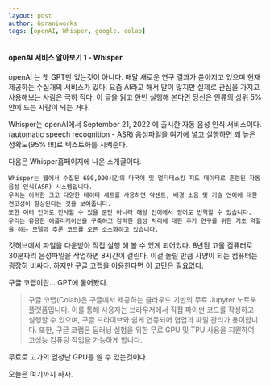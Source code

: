 ```yaml
---
layout: post
author: Goraniworks
tags: [openAI, Whisper, google, colap]
---
```


#### openAI 서비스 알아보기 1 - Whisper
openAI 는 챗 GPT만 있는것이 아니다. 
매달 새로운 연구 결과가 쏟아지고 있으며 현재 제공하는 수십개의 서비스가 있다.
요즘 AI라고 해서 말이 많지만 실제로 관심을 가지고 사용해보는 사람은 극히 적다. 
이 글을 읽고 한번 실행해 본다면 당신은 인류의 상위 5%안에 드는 사람이 되는 거다. 

Whisper는 openAI에서 September 21, 2022 에 출시한  자동 음성 인식 서비스이다. (automatic speech recognition - ASR) 
음성파일을 여기에 넣고 실행하면 꽤 높은 정확도(95% !!!)로 텍스트화를 시켜준다.

다음은 Whisper홈페이지에 나온 소개글이다. 
```
Whisper는 웹에서 수집된 680,000시간의 다국어 및 멀티태스킹 지도 데이터로 훈련된 자동 음성 인식(ASR) 시스템입니다. 
우리는 이러한 크고 다양한 데이터 세트를 사용하면 악센트, 배경 소음 및 기술 언어에 대한 견고성이 향상된다는 것을 보여줍니다. 
또한 여러 언어로 전사할 수 있을 뿐만 아니라 해당 언어에서 영어로 번역할 수 있습니다. 
우리는 유용한 애플리케이션을 구축하고 강력한 음성 처리에 대한 추가 연구를 위한 기초 역할을 하는 모델과 추론 코드를 오픈 소스화하고 있습니다.
```

깃허브에서 파일을 다운받아 직접 실행 해 볼 수 있게 되어있다.
8년된 고물 컴퓨터로 30분짜리 음성파일을 작업하면 8시간이 걸린다.
이걸 돌릴 만큼 사양이 되는 컴퓨터는 굉장히 비싸다.
하지만 구글 코랩을 이용한다면 이 고민은 필요없다.

구글 코랩이란... GPT에 물어봤다.
> 구글 코랩(Colab)은 구글에서 제공하는 클라우드 기반의 무료 Jupyter 노트북 플랫폼입니다. 이를 통해 사용자는 브라우저에서 직접 파이썬 코드를 작성하고 실행할 수 있으며, 구글 드라이브와 쉽게 연동되어 협업과 파일 관리가 용이합니다. 또한, 구글 코랩은 딥러닝 실험을 위한 무료 GPU 및 TPU 사용을 지원하여 고성능 컴퓨팅 작업을 가능하게 합니다.

무료로 고가의 엄청난 GPU를 쓸 수 있는것이다. 

오늘은 여기까지 하자. 
